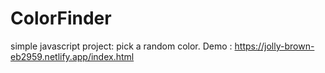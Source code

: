 # ColorFinder
simple javascript project: pick a random color.
Demo : https://jolly-brown-eb2959.netlify.app/index.html
